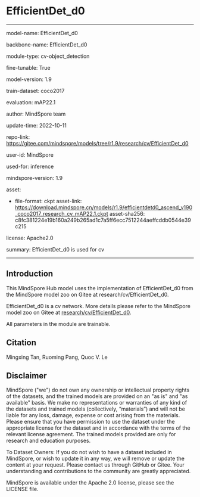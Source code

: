 # EfficientDet_d0

---

model-name: EfficientDet_d0

backbone-name: EfficientDet_d0

module-type: cv-object_detection

fine-tunable: True

model-version: 1.9

train-dataset: coco2017

evaluation: mAP22.1

author: MindSpore team

update-time: 2022-10-11

repo-link: <https://gitee.com/mindspore/models/tree/r1.9/research/cv/EfficientDet_d0>

user-id: MindSpore

used-for: inference

mindspore-version: 1.9

asset:

-
    file-format: ckpt
    asset-link: <https://download.mindspore.cn/models/r1.9/efficientdetd0_ascend_v190_coco2017_research_cv_mAP22.1.ckpt>
    asset-sha256: c8fc381224e19b160a249b265ad1c7a5ff6ecc7512244aeffcddb0544e39c215

license: Apache2.0

summary: EfficientDet_d0 is used for cv

---

## Introduction

This MindSpore Hub model uses the implementation of EfficientDet_d0 from the MindSpore model zoo on Gitee at research/cv/EfficientDet_d0.

EfficientDet_d0 is a cv network. More details please refer to the MindSpore model zoo on Gitee at [research/cv/EfficientDet_d0](https://gitee.com/mindspore/models/blob/r1.9/research/cv/EfficientDet_d0/README_CN.md).

All parameters in the module are trainable.

## Citation

Mingxing Tan, Ruoming Pang, Quoc V. Le

## Disclaimer

MindSpore ("we") do not own any ownership or intellectual property rights of the datasets, and the trained models are provided on an "as is" and "as available" basis. We make no representations or warranties of any kind of the datasets and trained models (collectively, “materials”) and will not be liable for any loss, damage, expense or cost arising from the materials. Please ensure that you have permission to use the dataset under the appropriate license for the dataset and in accordance with the terms of the relevant license agreement. The trained models provided are only for research and education purposes.

To Dataset Owners: If you do not wish to have a dataset included in MindSpore, or wish to update it in any way, we will remove or update the content at your request. Please contact us through GitHub or Gitee. Your understanding and contributions to the community are greatly appreciated.

MindSpore is available under the Apache 2.0 license, please see the LICENSE file.

